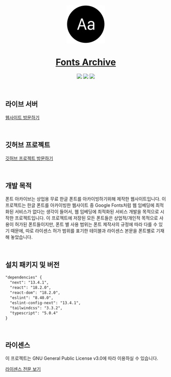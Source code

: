 <p align="center">
  <a href="https://fonts.taedonn.com">
      <img src="./public/logo.png" height="120">
      <h1 align="center">Fonts Archive</h1>
  </a>
  <p align="center">
    <img src="https://img.shields.io/badge/Made%20with-Next.js%20%4013.4.1-%23202124"/>
    <img src="https://img.shields.io/badge/Built%20on-Node%20%4016.13.2-%2337873A"/>
    <img src="https://img.shields.io/badge/Protected%20under-GPL%20v3.0-blue"/>
  </p>
</p>

&nbsp;

## 라이브 서버

[웹사이트 방문하기](https://fonts.taedonn.com)

&nbsp;

## 깃허브 프로젝트

[깃허브 프로젝트 방문하기](https://github.com/fonts-archive)

&nbsp;

## 개발 목적

폰트 아카이브는 상업용 무료 한글 폰트를 아카이빙하기위해 제작한 웹사이트입니다. 이 프로젝트는 한글 폰트를 아카이빙한 웹사이트 중 Google Fonts처럼 웹 임베딩에 최적화된 서비스가 없다는 생각이 들어서, 웹 임베딩에 최적화된 서비스 개발을 목적으로 시작한 프로젝트입니다. 이 프로젝트에 저장된 모든 폰트들은 상업적/개인적 목적으로 사용이 허가된 폰트들이지만, 폰트 별 사용 범위는 폰트 제작사의 규정에 따라 다를 수 있기 때문에, 따로 라이센스 허가 범위를 표기한 테이블과 라이센스 본문을 폰트별로 기재해 놓았습니다.

&nbsp;

## 설치 패키지 및 버전

```
"dependencies" {
  "next": "13.4.1",
  "react": "18.2.0",
  "react-dom": "18.2.0",
  "eslint": "8.40.0",
  "eslint-config-next": "13.4.1",
  "tailwindcss": "3.3.2",
  "typescript": "5.0.4"
}
```

&nbsp;

## 라이센스

이 프로젝트는 GNU General Public License v3.0에 따라 이용하실 수 있습니다.

[라이센스 전문 보기](https://www.gnu.org/licenses/gpl-3.0.html)